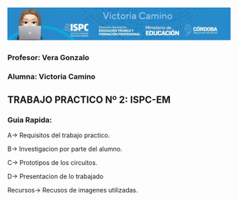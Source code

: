 # ![alt text](../recursos/logo.jpg)
### Profesor: Vera Gonzalo
### Alumna: Victoria Camino

## TRABAJO PRACTICO Nº 2: ISPC-EM
### Guia Rapida:  

A→ Requisitos del trabajo practico.

B→ Investigacion por parte del alumno.

C→ Prototipos de los circuitos.

D→ Presentacion de lo trabajado
 
Recursos→ Recusos de imagenes utilizadas.